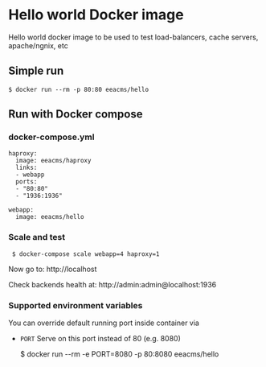 # Hello world Docker image

Hello world docker image to be used to test load-balancers,
cache servers, apache/ngnix, etc


## Simple run

    $ docker run --rm -p 80:80 eeacms/hello


## Run with Docker compose


### docker-compose.yml

    haproxy:
      image: eeacms/haproxy
      links:
      - webapp
      ports:
      - "80:80"
      - "1936:1936"

    webapp:
      image: eeacms/hello


### Scale and test

     $ docker-compose scale webapp=4 haproxy=1

Now go to: http://localhost

Check backends health at: http://admin:admin@localhost:1936

### Supported environment variables

You can override default running port inside container via

  * `PORT` Serve on this port instead of 80 (e.g. 8080)


    $ docker run --rm -e PORT=8080 -p 80:8080 eeacms/hello
